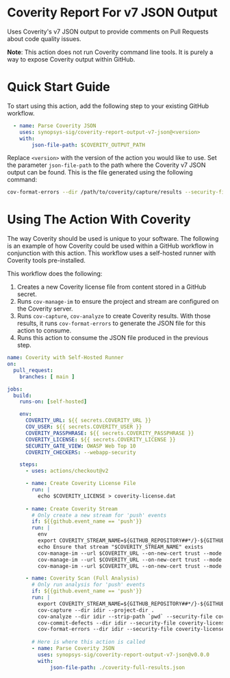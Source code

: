 # Coverity Report For v7 JSON Output

Uses Coverity's v7 JSON output to provide comments on Pull Requests about code quality issues. 

**Note**: This action does not run Coverity command line tools. It is purely a way to expose Coverity output within GitHub.

# Quick Start Guide
To start using this action, add the following step to your existing GitHub workflow. 

```yaml
  - name: Parse Coverity JSON
    uses: synopsys-sig/coverity-report-output-v7-json@<version>
    with:
        json-file-path: $COVERITY_OUTPUT_PATH
```

Replace `<version>` with the version of the action you would like to use. 
Set the parameter `json-file-path` to the path where the Coverity v7 JSON output can be found. This is the file generated using the following command: 
```bash
cov-format-errors --dir /path/to/coverity/capture/results --security-file path/to/license/coverity-license.dat --json-output-v7 coverity-full-results.json
```

# Using The Action With Coverity
The way Coverity should be used is unique to your software. The following is an example of how Coverity could be used within a GitHub workflow in conjunction with this action. This workflow uses a self-hosted runner with Coverity tools pre-installed.

This workflow does the following:
1. Creates a new Coverity license file from content stored in a GitHub secret.
2. Runs `cov-manage-im` to ensure the project and stream are configured on the Coverity server.
3. Runs `cov-capture`, `cov-analyze` to create Coverity results. With those results, it runs `cov-format-errors` to generate the JSON file for this action to consume.
4. Runs this action to consume the JSON file produced in the previous step.

```yaml
name: Coverity with Self-Hosted Runner
on:
  pull_request:
    branches: [ main ]

jobs:
  build:
    runs-on: [self-hosted]

    env:
      COVERITY_URL: ${{ secrets.COVERITY_URL }}
      COV_USER: ${{ secrets.COVERITY_USER }}
      COVERITY_PASSPHRASE: ${{ secrets.COVERITY_PASSPHRASE }}
      COVERITY_LICENSE: ${{ secrets.COVERITY_LICENSE }}
      SECURITY_GATE_VIEW: OWASP Web Top 10
      COVERITY_CHECKERS: --webapp-security

    steps:
      - uses: actions/checkout@v2

      - name: Create Coverity License File
        run: |
          echo $COVERITY_LICENSE > coverity-license.dat
          
      - name: Create Coverity Stream
        # Only create a new stream for 'push' events
        if: ${{github.event_name == 'push'}}
        run: |
          env
          export COVERITY_STREAM_NAME=${GITHUB_REPOSITORY##*/}-${GITHUB_REF##*/}
          echo Ensure that stream "$COVERITY_STREAM_NAME" exists
          cov-manage-im --url $COVERITY_URL --on-new-cert trust --mode projects --add --set name:"$COVERITY_STREAM_NAME" || true
          cov-manage-im --url $COVERITY_URL --on-new-cert trust --mode streams --add -set name:"$COVERITY_STREAM_NAME" || true
          cov-manage-im --url $COVERITY_URL --on-new-cert trust --mode projects --update --name "$COVERITY_STREAM_NAME" --insert stream:"$COVERITY_STREAM_NAME"

      - name: Coverity Scan (Full Analysis)
        # Only run analysis for 'push' events
        if: ${{github.event_name == 'push'}}
        run: |
          export COVERITY_STREAM_NAME=${GITHUB_REPOSITORY##*/}-${GITHUB_REF##*/}
          cov-capture --dir idir --project-dir .
          cov-analyze --dir idir --strip-path `pwd` --security-file coverity-license.dat $COVERITY_CHECKERS
          cov-commit-defects --dir idir --security-file coverity-license.dat --ticker-mode none --url $COVERITY_URL --on-new-cert trust --stream $COVERITY_STREAM_NAME --scm git --description "GitHub Workflow $GITHUB_WORKFLOW for $GITHUB_REPO" --version $GITHUB_SHA
          cov-format-errors --dir idir --security-file coverity-license.dat --json-output-v7 coverity-full-results.json
      
        # Here is where this action is called
        - name: Parse Coverity JSON
          uses: synopsys-sig/coverity-report-output-v7-json@v0.0.0
          with:
              json-file-path: ./coverity-full-results.json
```